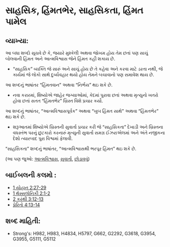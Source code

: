 # સાહસિક, હિંમતભેર, સાહસિકતા, હિંમત પામેલ

## વ્યાખ્યા: 

આ બધા શબ્દો સૂચવે છે કે, જયારે મુશ્કેલી અથવા જોખમ હોય તેમ છતાં પણ સાચું બોલવાની હિંમત અને આત્મવિશ્વાસ જેને હિંમત કહી શકાય છે.

* “સાહસિક” વ્યક્તિ જે સારું અને સાચું હોય છે તે કહેવા અને કરવા માટે ડરતા નથી, જે કાર્યમાં જે લોકો સાથે દુર્વ્યવહાર થયો હોય તેમને બચાવાનો પણ સમાવેશ થાય છે.

આ શબ્દનું ભાષાંતર “હિંમતવાન” અથવા “નિર્ભય” થઇ શકે છે.

* નવા કરારમાં, શિષ્યોએ જાહેર જગ્યાઓમાં, કેદમાં પુરાવા છતાં અથવા મૃત્યુનો ખતરો હોવા છતાં સતત “હિંમતભેર” ખ્રિસ્ત વિશે પ્રચાર કર્યો.

આ શબ્દનું ભાષાંતર, “આત્મવિશ્વાસપૂર્વક” અથવા “ખુબ હિંમત સાથે” અથવા “હિંમતભેર” થઇ શકે છે.

* શરૂઆતમાં શિષ્યોએ ખ્રિસ્તની સુવાર્તા પ્રચાર કરી જે “સાહસિકતા” દેખાડી અને ખ્રિસ્તના વધસ્તંભ પરનું છુટકારો કરનારું મૃત્યુની સુવાર્તા સમગ્ર ઈઝરાએલમાં અને અંતે નજીકના દેશો ત્યારબાદ પુરા વિશ્વમાં ફેલાવી.

“સાહસિકતા” શબ્દનું ભાષાંતર, “આત્મવિશ્વાસથી ભરપૂર હિંમત” થઇ શકે છે.

(આ પણ જુઓ: [આત્મવિશ્વાસ](../other/confidence.md), [સુવાર્તા](../kt/goodnews.md), [છોડાવવું](../kt/redeem.md))

## બાઈબલની કલમો : 

* [1 યોહાન 2:27-29](rc://gu/tn/help/1jn/02/27)
* [1 થેસ્સલોનિકી 2:1-2](rc://gu/tn/help/1th/02/01)
* [2 કરંથી 3:12-13](rc://gu/tn/help/2co/03/12)
* [પ્રેરિતો 4:13-14](rc://gu/tn/help/act/04/13)

## શબ્દ માહિતી: 

* Strong's: H982, H983, H4834, H5797, G662, G2292, G3618, G3954, G3955, G5111, G5112
